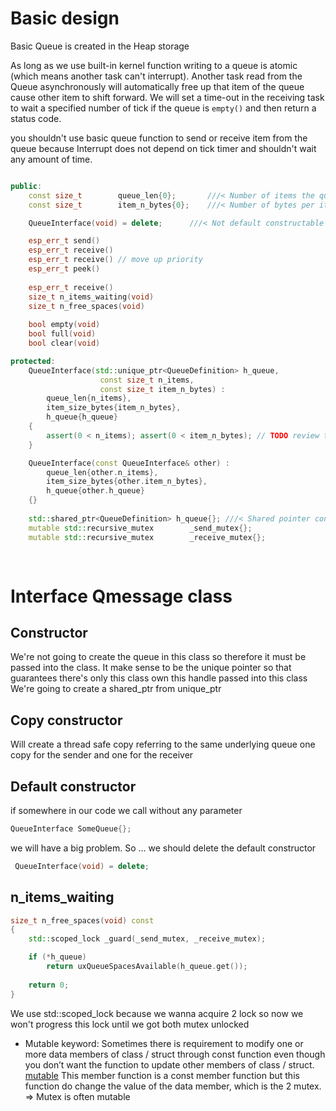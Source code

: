 
# Basic design
Basic Queue is created in the Heap storage

As long as we use built-in kernel function writing to a queue is atomic (which means another task can't interrupt).
Another task read from the Queue asynchronously will automatically free up that item of the queue cause other item to shift forward.
We will set a time-out in the receiving task to wait a specified number of tick if the queue is `empty()` and then return a status code.

you shouldn't use basic queue function to send or receive item from the  queue because Interrupt does not depend on tick timer and shouldn't wait any amount of time.

```cpp

public:
    const size_t        queue_len{0};       ///< Number of items the queue can hold
    const size_t        item_n_bytes{0};    ///< Number of bytes per item in the queue

    QueueInterface(void) = delete;      ///< Not default constructable

	esp_err_t send()
	esp_err_t receive()
	esp_err_t receive() // move up priority
	esp_err_t peek()
	
	esp_err_t receive()
	size_t n_items_waiting(void)
	size_t n_free_spaces(void)
	
	bool empty(void)
	bool full(void)
	bool clear(void)

protected:
    QueueInterface(std::unique_ptr<QueueDefinition> h_queue,
                    const size_t n_items,
                    const size_t item_n_bytes) :
        queue_len{n_items},
        item_size_bytes{item_n_bytes},
        h_queue{h_queue}
    {
        assert(0 < n_items); assert(0 < item_n_bytes); // TODO review this
    }

    QueueInterface(const QueueInterface& other) :
        queue_len{other.n_items},
        item_size_bytes{other.item_n_bytes},
        h_queue{other.h_queue}
    {}
    
	std::shared_ptr<QueueDefinition> h_queue{}; ///< Shared pointer containing the FreeRTOS queue
    mutable std::recursive_mutex        _send_mutex{};      
    mutable std::recursive_mutex        _receive_mutex{};   
	
 
```

# Interface Qmessage class
## Constructor
We're not going to create the queue in this class so therefore it must be passed into the class.
It make sense to be the unique pointer so that guarantees there's only this class own this handle passed into this class
We're going to create a shared_ptr from unique_ptr

## Copy constructor
 Will create a thread safe copy referring to the same underlying queue
 one copy for the sender and one for the receiver

## Default constructor
if somewhere in our code we call without any parameter
```cpp
QueueInterface SomeQueue{};
```
we will have a big problem.
So ... we should delete the default constructor
```cpp
 QueueInterface(void) = delete;      
```

## n_items_waiting
```cpp
size_t n_free_spaces(void) const
{
	std::scoped_lock _guard(_send_mutex, _receive_mutex);

	if (*h_queue)
		return uxQueueSpacesAvailable(h_queue.get());
	
	return 0;
}
```

We use std::scoped_lock because we  wanna acquire 2 lock so now we won't progress this lock until we got both mutex unlocked
- Mutable keyword: Sometimes there is requirement to modify one or more data members of class / struct through const function even though you don’t want the function to update other members of class / struct. 
[mutable](https://www.geeksforgeeks.org/c-mutable-keyword/)
This member function is a const member function but this function do change the value of the data member, which is the 2 mutex.
=> Mutex is often mutable

